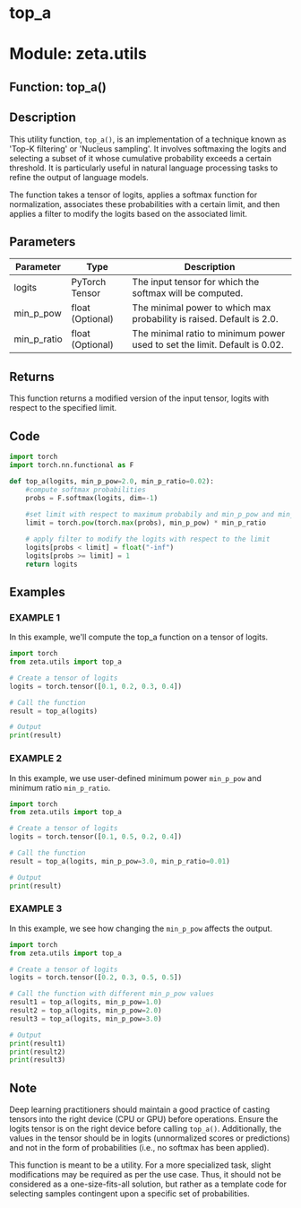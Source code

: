 # top_a

# Module: zeta.utils

## Function: top_a()

## Description
This utility function, `top_a()`, is an implementation of a technique known as 'Top-K filtering' or 'Nucleus sampling'. 
It involves softmaxing the logits and selecting a subset of it whose cumulative probability exceeds a certain threshold. It is particularly useful in natural language processing tasks to refine the output of language models. 

The function takes a tensor of logits, applies a softmax function for normalization, associates these probabilities with a certain limit, and then applies a filter to modify the logits based on the associated limit.

## Parameters 

| Parameter  | Type                  | Description                                                    |
|------------|-----------------------|----------------------------------------------------------------|
| logits     | PyTorch Tensor        | The input tensor for which the softmax will be computed.       |
| min_p_pow  | float (Optional)      | The minimal power to which max probability is raised. Default is 2.0.        |
| min_p_ratio| float (Optional)      | The minimal ratio to minimum power used to set the limit. Default is 0.02. |

## Returns
This function returns a modified version of the input tensor, logits with respect to the specified limit.

## Code

```python
import torch
import torch.nn.functional as F

def top_a(logits, min_p_pow=2.0, min_p_ratio=0.02):
    #compute softmax probabilities
    probs = F.softmax(logits, dim=-1)
    
    #set limit with respect to maximum probabily and min_p_pow and min_p_ratio
    limit = torch.pow(torch.max(probs), min_p_pow) * min_p_ratio

    # apply filter to modify the logits with respect to the limit
    logits[probs < limit] = float("-inf")
    logits[probs >= limit] = 1
    return logits
```

## Examples

### EXAMPLE 1

In this example, we'll compute the top_a function on a tensor of logits.

```python
import torch
from zeta.utils import top_a

# Create a tensor of logits
logits = torch.tensor([0.1, 0.2, 0.3, 0.4])

# Call the function
result = top_a(logits)

# Output
print(result)
```

### EXAMPLE 2

In this example, we use user-defined minimum power `min_p_pow` and minimum ratio `min_p_ratio`.

```python
import torch
from zeta.utils import top_a

# Create a tensor of logits
logits = torch.tensor([0.1, 0.5, 0.2, 0.4])

# Call the function
result = top_a(logits, min_p_pow=3.0, min_p_ratio=0.01)

# Output
print(result)
```

### EXAMPLE 3

In this example, we see how changing the `min_p_pow` affects the output.

```python
import torch
from zeta.utils import top_a

# Create a tensor of logits
logits = torch.tensor([0.2, 0.3, 0.5, 0.5])

# Call the function with different min_p_pow values
result1 = top_a(logits, min_p_pow=1.0)
result2 = top_a(logits, min_p_pow=2.0)
result3 = top_a(logits, min_p_pow=3.0)

# Output
print(result1)
print(result2)
print(result3)
``` 

## Note

Deep learning practitioners should maintain a good practice of casting tensors into the right device (CPU or GPU) before operations. Ensure the logits tensor is on the right device before calling `top_a()`. Additionally, the values in the tensor should be in logits (unnormalized scores or predictions) and not in the form of probabilities (i.e., no softmax has been applied). 

This function is meant to be a utility. For a more specialized task, slight modifications may be required as per the use case. Thus, it should not be considered as a one-size-fits-all solution, but rather as a template code for selecting samples contingent upon a specific set of probabilities.
